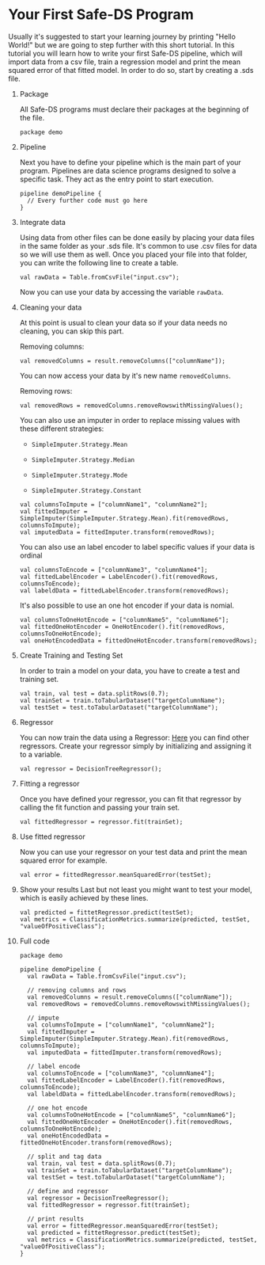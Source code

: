 # Your First Safe-DS Program

Usually it's suggested to start your learning journey by printing "Hello World!" but we are going to step further with this short
tutorial. In this tutorial you will learn how to write your first Safe-DS pipeline, which will import data from a csv file,
train a regression model and print the mean squared error of that fitted model. In order to do so, start by creating a .sds file.

1. Package

    All Safe-DS programs must declare their packages at the beginning of the file.
    ```sds 
    package demo 
    ```


2. Pipeline

    Next you have to define your pipeline which is the main part of your program.
    Pipelines are data science programs designed to solve a specific task. They act as the entry point to start execution.
    ```sds
    pipeline demoPipeline {
      // Every further code must go here
    }
    ```        


3. Integrate data

    Using data from other files can be done easily by placing your data files in the same folder as your .sds file.
    It's common to use .csv files for data so we will use them as well.
    Once you placed your file into that folder, you can write the following line to create a table. 
    ```sds
    val rawData = Table.fromCsvFile("input.csv");
    ```
    Now you can use your data by accessing the variable `rawData`. 


4. Cleaning your data

    At this point is usual to clean your data so if your data needs no cleaning, you can skip this part.

    Removing columns:
    ```sds
    val removedColumns = result.removeColumns(["columnName"]);
    ```
    You can now access your data by it's new name `removedColumns`.

    Removing rows:
    ```sds
    val removedRows = removedColumns.removeRowswithMissingValues();
    ```

    You can also use an imputer in order to replace missing values with these different strategies:

    - `SimpleImputer.Strategy.Mean`

    - `SimpleImputer.Strategy.Median`

    - `SimpleImputer.Strategy.Mode`

    - `SimpleImputer.Strategy.Constant`

    ```sds
    val columnsToImpute = ["columnName1", "columnName2"];
    val fittedImputer = SimpleImputer(SimpleImputer.Strategy.Mean).fit(removedRows, columnsToImpute);
    val imputedData = fittedImputer.transform(removedRows);
    ```

    You can also use an label encoder to label specific values if your data is ordinal
    ```sds
    val columnsToEncode = ["columnName3", "columnName4"];
    val fittedLabelEncoder = LabelEncoder().fit(removedRows, columnsToEncode);
    val labeldData = fittedLabelEncoder.transform(removedRows);
    ```

    It's also possible to use an one hot encoder if your data is nomial.
    ```sds
    val columnsToOneHotEncode = ["columnName5", "columnName6"];
    val fittedOneHotEncoder = OneHotEncoder().fit(removedRows, columnsToOneHotEncode);
    val oneHotEncodedData = fittedOneHotEncoder.transform(removedRows);
    ```


5. Create Training and Testing Set

    In order to train a model on your data, you have to create a test and training set.
    ```sds
    val train, val test = data.splitRows(0.7);
    val trainSet = train.toTabularDataset("targetColumnName");
    val testSet = test.toTabularDataset("targetColumnName");
    ```


6. Regressor

    You can now train the data using a Regressor: 
    [Here](https://dsl.safeds.com/en/stable/api/safeds/ml/classical/regression/Regressor/) 
    you can find other regressors.
    Create your regressor simply by initializing and assigning it to a variable.
    ```sds
    val regressor = DecisionTreeRegressor();
    ```


7. Fitting a regressor

    Once you have defined your regressor, you can fit that regressor by calling the fit function
    and passing your train set.
    ```sds
    val fittedRegressor = regressor.fit(trainSet);
    ```


8. Use fitted regressor

    Now you can use your regressor on your test data and print the mean squared error for example.
    ```sds
    val error = fittedRegressor.meanSquaredError(testSet);
    ```


9. Show your results
    Last but not least you might want to test your model, which is easily achieved by these lines.
    ```sds
    val predicted = fittetRegressor.predict(testSet);
    val metrics = ClassificationMetrics.summarize(predicted, testSet, "valueOfPositiveClass");
    ```


10. Full code

    ```sds
    package demo 

    pipeline demoPipeline {
      val rawData = Table.fromCsvFile("input.csv");

      // removing columns and rows
      val removedColumns = result.removeColumns(["columnName"]);
      val removedRows = removedColumns.removeRowswithMissingValues();

      // impute
      val columnsToImpute = ["columnName1", "columnName2"];
      val fittedImputer = SimpleImputer(SimpleImputer.Strategy.Mean).fit(removedRows, columnsToImpute);
      val imputedData = fittedImputer.transform(removedRows);

      // label encode
      val columnsToEncode = ["columnName3", "columnName4"];
      val fittedLabelEncoder = LabelEncoder().fit(removedRows, columnsToEncode);
      val labeldData = fittedLabelEncoder.transform(removedRows);

      // one hot encode
      val columnsToOneHotEncode = ["columnName5", "columnName6"];
      val fittedOneHotEncoder = OneHotEncoder().fit(removedRows, columnsToOneHotEncode);
      val oneHotEncodedData = fittedOneHotEncoder.transform(removedRows);

      // split and tag data
      val train, val test = data.splitRows(0.7);
      val trainSet = train.toTabularDataset("targetColumnName");
      val testSet = test.toTabularDataset("targetColumnName");

      // define and regressor
      val regressor = DecisionTreeRegressor();
      val fittedRegressor = regressor.fit(trainSet);

      // print results
      val error = fittedRegressor.meanSquaredError(testSet);
      val predicted = fittetRegressor.predict(testSet);
      val metrics = ClassificationMetrics.summarize(predicted, testSet, "valueOfPositiveClass");
    }
    ```